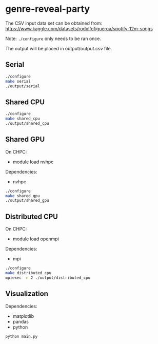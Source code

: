 # genre-reveal-party

The CSV input data set can be obtained from: https://www.kaggle.com/datasets/rodolfofigueroa/spotify-12m-songs

Note: `./configure` only needs to be ran once.

The output will be placed in output/output.csv file.

## Serial

```sh
./configure
make serial
./output/serial
```

## Shared CPU

```sh
./configure
make shared_cpu
./output/shared_cpu
```

## Shared GPU

On CHPC:
- module load nvhpc

Dependencies:
- nvhpc 

```sh
./configure
make shared_gpu
./output/shared_gpu
```

## Distributed CPU

On CHPC:
- module load openmpi

Dependencies:
- mpi

```sh
./configure
make distributed_cpu
mpiexec -n 2 ./output/distributed_cpu
```

## Visualization

Dependencies:
- matplotlib
- pandas
- python

```sh
python main.py
```
